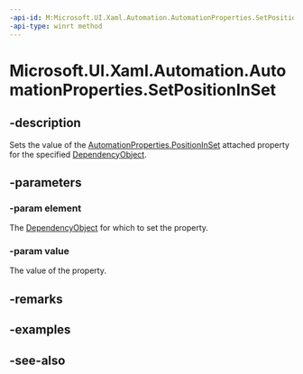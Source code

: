 ```yaml
---
-api-id: M:Microsoft.UI.Xaml.Automation.AutomationProperties.SetPositionInSet(Microsoft.UI.Xaml.DependencyObject,System.Int32)
-api-type: winrt method
---
```


<!-- Method syntax
public void SetPositionInSet(Windows.UI.Xaml.DependencyObject element, System.Int32 value)
-->

# Microsoft.UI.Xaml.Automation.AutomationProperties.SetPositionInSet

## -description
Sets the value of the [AutomationProperties.PositionInSet](/uwp/api/microsoft.ui.xaml.automation.automationproperties#xaml-attached-properties) attached property for the specified [DependencyObject](../microsoft.ui.xaml/dependencyobject.md).

## -parameters
### -param element
The [DependencyObject](../microsoft.ui.xaml/dependencyobject.md) for which to set the property.

### -param value
The value of the property.

## -remarks

## -examples

## -see-also
